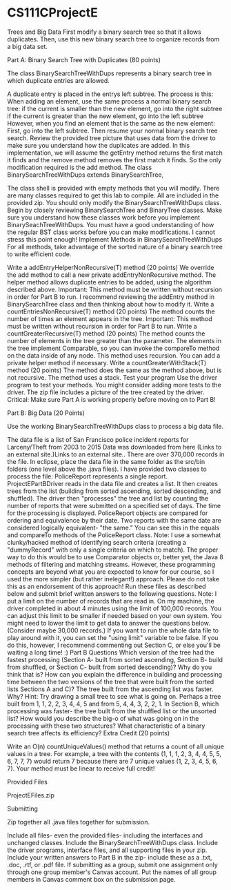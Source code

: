 # CS111CProjectE
Trees and Big Data
First modify a binary search tree so that it allows duplicates. Then, use this new binary search tree to organize records from a big data set.

Part A: Binary Search Tree with Duplicates (80 points)

The class BinarySearchTreeWithDups represents a binary search tree in which duplicate entries are allowed.

A duplicate entry is placed in the entrys left subtree.
The process is this:
When adding an element, use the same process a normal binary search tree:
if the current is smaller than the new element, go into the right subtree
if the current is greater than the new element, go into the left subtree
However, when you find an element that is the same as the new element:
First, go into the left subtree.
Then resume your normal binary search tree search.
Review the provided tree picture that uses data from the driver to make sure you understand how the duplicates are added.
In this implementation, we will assume the getEntry method returns the first match it finds and the remove method removes the first match it finds. So the only modification required is the add method.
The class BinarySearchTreeWithDups extends BinarySearchTree,

The class shell is provided with empty methods that you will modify.
There are many classes required to get this lab to compile.
All are included in the provided zip. 
You should only modify the BinarySearchTreeWithDups class.
Begin by closely reviewing BinarySearchTree and BinaryTree classes.
Make sure you understand how these classes work before you implement BinarySeachTreeWithDups. 
You must have a good understanding of how the regular BST class works before you can make modifications. 
I cannot stress this point enough!
Implement Methods in BinarySearchTreeWithDups
For all methods, take advantage of the sorted nature of a binary search tree to write efficient code.

Write a addEntryHelperNonRecursive(T) method (20 points)
We override the add method to call a new private addEntryNonRecursive method.
The helper method allows duplicate entries to be added, using the algorithm described above.
Important: This method must be written without recursion in order for Part B to run.
I recommend reviewing the addEntry method in BinarySearchTree class and then thinking about how to modify it.
Write a countEntriesNonRecursive(T) method (20 points)
The method counts the number of times an element appears in the tree.
Important: This method must be written without recursion in order for Part B to run.
Write a countGreaterRecursive(T) method (20 points)
The method counts the number of elements in the tree greater than the parameter.
The elements in the tree implement Comparable, so you can invoke the compareTo method on the data inside of any node.
This method uses recursion.
You can add a private helper method if necessary.
Write a countGreaterWithStack(T) method (20 points)
The method does the same as the method above, but is not recursive.
The method uses a stack.
Test your program
Use the driver program to test your methods. You might consider adding more tests to the driver.
The zip file includes a picture of the tree created by the driver.
Critical: Make sure Part A is working properly before moving on to Part B!

Part B: Big Data (20 Points)

Use the working BinarySearchTreeWithDups class to process a big data file.

The data file is a list of San Francisco police incident reports for Larceny/Theft from 2003 to 2015
Data was downloaded from here (Links to an external site.)Links to an external site.. 
There are over 370,000 records in the file. 
In eclipse, place the data file in the same folder as the src/bin folders (one level above the .java files).
I have provided two classes to process the file:
PoliceReport represents a single report.
ProjectEPartBDriver reads in the data file and creates a list. 
It then creates trees from the list (building from sorted ascending, sorted descending, and shuffled).
The driver then "processes" the tree and list by counting the number of reports that were submitted on a specified set of days.
The time for the processing is displayed.
PoliceReport objects are compared for ordering and equivalence by their date.
Two reports with the same date are considered logically equivalent- "the same." You can see this in the equals and compareTo methods of the PoliceReport class.
Note: I use a somewhat clunky/hacked method of identifying search criteria (creating a "dummyRecord" with only a single criteria on which to match). The proper way to do this would be to use Comparator objects or, better yet, the Java 8 methods of filtering and matching streams. However, these programming concepts are beyond what you are expected to know for our course, so I used the more simpler (but rather inelegant!) approach. Please do not take this as an endorsement of this approach!
Run these files as described below and submit brief written answers to the following questions.
Note: I put a limit on the number of records that are read in.
On my machine, the driver completed in about 4 minutes using the limit of 100,000 records.
You can adjust this limit to be smaller if needed based on your own system. 
You might need to lower the limit to get data to answer the questions below. (Consider maybe 30,000 records.)
If you want to run the whole data file to play around with it, you can set the "using limit" variable to be false. If you do this, however, I recommend commenting out Section C, or else you'll be waiting a long time! :) 
Part B Questions
Which version of the tree had the fastest processing (Section A- built from sorted ascending, Section B- build from shuffled, or Section C- built from sorted descending)? Why do you think that is?
How can you explain the difference in building and processing time between the two versions of the tree that were built from the sorted lists Sections A and C)? The tree built from the ascending list was faster. Why?
Hint: Try drawing a small tree to see what is going on. Perhaps a tree built from 1, 1, 2, 2, 3, 4, 4, 5 and from 5, 4, 4, 3, 2, 2, 1.
In Section B, which processing was faster- the tree built from the shuffled list or the unsorted list? How would you describe the big-o of what was going on in the processing with these two structures?
What characteristic of a binary search tree affects its efficiency?
Extra Credit (20 points)

Write an O(n) countUniqueValues() method that returns a count of all unique values in a tree. For example, a tree with the contents (1, 1, 1, 2, 3, 4, 4, 5, 5, 6, 7, 7, 7) would return 7 because there are 7 unique values (1, 2, 3, 4, 5, 6, 7). Your method must be linear to receive full credit!

Provided Files

ProjectEFiles.zip


Submitting

Zip together all .java files together for submission.

Include all files- even the provided files- including the interfaces and unchanged classes. 
Include the BinarySearchTreeWithDups class.
Include the driver programs, interface files, and all supporting files in your zip.
Include your written answers to Part B in the zip- include these as a .txt, .doc, .rtf, or .pdf file.
If submitting as a group, submit one assignment only through one group member's Canvas account. Put the names of all group members in Canvas comment box on the submission page.

